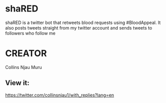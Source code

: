 # shaRED

shaRED is a twitter bot that retweets blood requests using #BloodAppeal. It also posts tweets straight from my twitter account and sends tweets to followers who follow me

# CREATOR

Collins Njau Muru

## View it:

https://twitter.com/collinsnjau1/with_replies?lang=en
